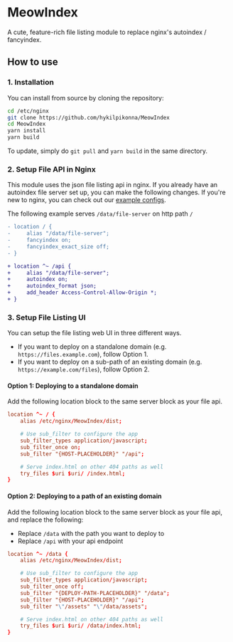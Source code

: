 # MeowIndex

A cute, feature-rich file listing module to replace nginx's autoindex / fancyindex.

## How to use

### 1. Installation

You can install from source by cloning the repository:

```sh
cd /etc/nginx
git clone https://github.com/hykilpikonna/MeowIndex
cd MeowIndex
yarn install
yarn build
```

To update, simply do `git pull` and `yarn build` in the same directory.

### 2. Setup File API in Nginx

This module uses the json file listing api in nginx. If you already have an autoindex file server set up, you can make the following changes. If you're new to nginx, you can check out our [example configs](docs/examples).

The following example serves `/data/file-server` on http path `/`

```diff
- location / {
-     alias "/data/file-server";
-     fancyindex on;
-     fancyindex_exact_size off;
- }

+ location ^~ /api {
+     alias "/data/file-server";
+     autoindex on;
+     autoindex_format json;
+     add_header Access-Control-Allow-Origin *;
+ }
```

### 3. Setup File Listing UI

You can setup the file listing web UI in three different ways.  

* If you want to deploy on a standalone domain (e.g. `https://files.example.com`), follow Option 1.  
* If you want to deploy on a sub-path of an existing domain (e.g. `https://example.com/files`), follow Option 2.

#### Option 1: Deploying to a standalone domain

Add the following location block to the same server block as your file api.

```nginx.conf
location ^~ / {
    alias /etc/nginx/MeowIndex/dist;

    # Use sub_filter to configure the app
    sub_filter_types application/javascript;
    sub_filter_once on;
    sub_filter "{HOST-PLACEHOLDER}" "/api";

    # Serve index.html on other 404 paths as well
    try_files $uri $uri/ /index.html;
}
```

#### Option 2: Deploying to a path of an existing domain

Add the following location block to the same server block as your file api, and replace the following:

* Replace `/data` with the path you want to deploy to
* Replace `/api` with your api endpoint

```nginx.conf
location ^~ /data {
    alias /etc/nginx/MeowIndex/dist;

    # Use sub_filter to configure the app
    sub_filter_types application/javascript;
    sub_filter_once off;
    sub_filter "{DEPLOY-PATH-PLACEHOLDER}" "/data";
    sub_filter "{HOST-PLACEHOLDER}" "/api";
    sub_filter "\"/assets" "\"/data/assets";

    # Serve index.html on other 404 paths as well
    try_files $uri $uri/ /data/index.html;
}
```